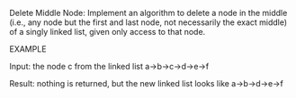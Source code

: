 Delete Middle Node: Implement an algorithm to delete a node in the middle (i.e., any node but the first and last node, not necessarily the exact middle) of a singly linked list, given only access to that node.

EXAMPLE

Input: the node c from the linked list a->b->c->d->e->f

Result: nothing is returned, but the new linked list looks like a->b->d->e->f
